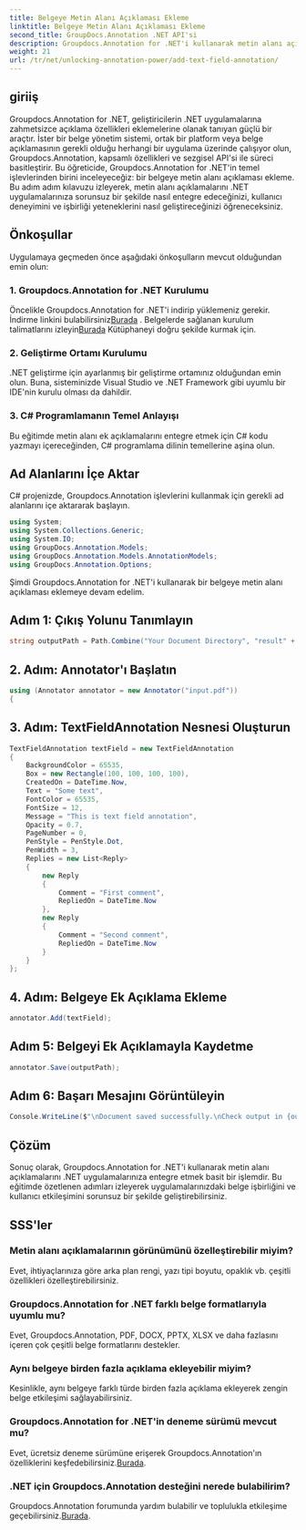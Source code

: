 ```yaml
---
title: Belgeye Metin Alanı Açıklaması Ekleme
linktitle: Belgeye Metin Alanı Açıklaması Ekleme
second_title: GroupDocs.Annotation .NET API'si
description: Groupdocs.Annotation for .NET'i kullanarak metin alanı açıklamalarını .NET uygulamalarınıza nasıl sorunsuz bir şekilde entegre edeceğinizi öğrenin.
weight: 21
url: /tr/net/unlocking-annotation-power/add-text-field-annotation/
---
```

## giriiş
Groupdocs.Annotation for .NET, geliştiricilerin .NET uygulamalarına zahmetsizce açıklama özellikleri eklemelerine olanak tanıyan güçlü bir araçtır. İster bir belge yönetim sistemi, ortak bir platform veya belge açıklamasının gerekli olduğu herhangi bir uygulama üzerinde çalışıyor olun, Groupdocs.Annotation, kapsamlı özellikleri ve sezgisel API'si ile süreci basitleştirir.
Bu öğreticide, Groupdocs.Annotation for .NET'in temel işlevlerinden birini inceleyeceğiz: bir belgeye metin alanı açıklaması ekleme. Bu adım adım kılavuzu izleyerek, metin alanı açıklamalarını .NET uygulamalarınıza sorunsuz bir şekilde nasıl entegre edeceğinizi, kullanıcı deneyimini ve işbirliği yeteneklerini nasıl geliştireceğinizi öğreneceksiniz.
## Önkoşullar
Uygulamaya geçmeden önce aşağıdaki önkoşulların mevcut olduğundan emin olun:
### 1. Groupdocs.Annotation for .NET Kurulumu
 Öncelikle Groupdocs.Annotation for .NET'i indirip yüklemeniz gerekir. İndirme linkini bulabilirsiniz[Burada](https://releases.groupdocs.com/annotation/net/) . Belgelerde sağlanan kurulum talimatlarını izleyin[Burada](https://tutorials.groupdocs.com/annotation/net/) Kütüphaneyi doğru şekilde kurmak için.
### 2. Geliştirme Ortamı Kurulumu
.NET geliştirme için ayarlanmış bir geliştirme ortamınız olduğundan emin olun. Buna, sisteminizde Visual Studio ve .NET Framework gibi uyumlu bir IDE'nin kurulu olması da dahildir.
### 3. C# Programlamanın Temel Anlayışı
Bu eğitimde metin alanı ek açıklamalarını entegre etmek için C# kodu yazmayı içereceğinden, C# programlama dilinin temellerine aşina olun.

## Ad Alanlarını İçe Aktar
C# projenizde, Groupdocs.Annotation işlevlerini kullanmak için gerekli ad alanlarını içe aktararak başlayın.
```csharp
using System;
using System.Collections.Generic;
using System.IO;
using GroupDocs.Annotation.Models;
using GroupDocs.Annotation.Models.AnnotationModels;
using GroupDocs.Annotation.Options;
```

Şimdi Groupdocs.Annotation for .NET'i kullanarak bir belgeye metin alanı açıklaması eklemeye devam edelim.
## Adım 1: Çıkış Yolunu Tanımlayın
```csharp
string outputPath = Path.Combine("Your Document Directory", "result" + Path.GetExtension("input.pdf"));
```
## 2. Adım: Annotator'ı Başlatın
```csharp
using (Annotator annotator = new Annotator("input.pdf"))
{
```
## 3. Adım: TextFieldAnnotation Nesnesi Oluşturun
```csharp
TextFieldAnnotation textField = new TextFieldAnnotation
{
    BackgroundColor = 65535,
    Box = new Rectangle(100, 100, 100, 100),
    CreatedOn = DateTime.Now,
    Text = "Some text",
    FontColor = 65535,
    FontSize = 12,
    Message = "This is text field annotation",
    Opacity = 0.7,
    PageNumber = 0,
    PenStyle = PenStyle.Dot,
    PenWidth = 3,
    Replies = new List<Reply>
    {
        new Reply
        {
            Comment = "First comment",
            RepliedOn = DateTime.Now
        },
        new Reply
        {
            Comment = "Second comment",
            RepliedOn = DateTime.Now
        }
    }
};
```
## 4. Adım: Belgeye Ek Açıklama Ekleme
```csharp
annotator.Add(textField);
```
## Adım 5: Belgeyi Ek Açıklamayla Kaydetme
```csharp
annotator.Save(outputPath);
```
## Adım 6: Başarı Mesajını Görüntüleyin
```csharp
Console.WriteLine($"\nDocument saved successfully.\nCheck output in {outputPath}.");
```

## Çözüm
Sonuç olarak, Groupdocs.Annotation for .NET'i kullanarak metin alanı açıklamalarını .NET uygulamalarınıza entegre etmek basit bir işlemdir. Bu eğitimde özetlenen adımları izleyerek uygulamalarınızdaki belge işbirliğini ve kullanıcı etkileşimini sorunsuz bir şekilde geliştirebilirsiniz.
## SSS'ler
### Metin alanı açıklamalarının görünümünü özelleştirebilir miyim?
Evet, ihtiyaçlarınıza göre arka plan rengi, yazı tipi boyutu, opaklık vb. çeşitli özellikleri özelleştirebilirsiniz.
### Groupdocs.Annotation for .NET farklı belge formatlarıyla uyumlu mu?
Evet, Groupdocs.Annotation, PDF, DOCX, PPTX, XLSX ve daha fazlasını içeren çok çeşitli belge formatlarını destekler.
### Aynı belgeye birden fazla açıklama ekleyebilir miyim?
Kesinlikle, aynı belgeye farklı türde birden fazla açıklama ekleyerek zengin belge etkileşimi sağlayabilirsiniz.
### Groupdocs.Annotation for .NET'in deneme sürümü mevcut mu?
 Evet, ücretsiz deneme sürümüne erişerek Groupdocs.Annotation'ın özelliklerini keşfedebilirsiniz.[Burada](https://releases.groupdocs.com/).
### .NET için Groupdocs.Annotation desteğini nerede bulabilirim?
 Groupdocs.Annotation forumunda yardım bulabilir ve toplulukla etkileşime geçebilirsiniz.[Burada](https://forum.groupdocs.com/c/annotation/10).